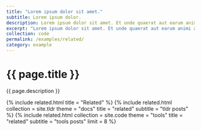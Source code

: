 ```yaml
---
title: "Lorem ipsum dolor sit amet."
subtitle: Lorem ipsum dolor.
description: Lorem ipsum dolor sit amet. Et unde quaerat aut earum animi aut explicabo saepe qui quibusdam accusamus ut velit asperiores vel natus temporibus. Qui sapiente saepe qui totam saepe est suscipit quia vel error provident cum omnis eius aut galisum rem nulla dolor? Qui internos voluptas est nulla odit est temporibus expedita eos quidem cumque. Ea voluptates eligendi quo rerum libero et molestiae harum vel fugit magni et cupiditate optio At quia consequuntur ut exercitationem laboriosam. Cum blanditiis voluptatibus At amet sunt At quia deleniti id quibusdam neque ut odio placeat.
excerpt: "Lorem ipsum dolor sit amet. Et unde quaerat aut earum animi aut explicabo saepe qui quibusdam accusamus ut velit asperiores vel natus temporibus."
collection: code
permalink: /examples/related/
category: example
---
```


<h1>{{ page.title }}</h1>
<p class = "text-justify">{{ page.description }}</p>

{% include related.html title = "Related" %}
{% include related.html collection = site.tldr theme = "docs" title = "related" subtitle = "tldr posts" %}
{% include related.html collection = site.code theme = "tools" title = "related" subtitle = "tools posts" limit = 8 %}
